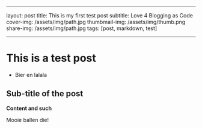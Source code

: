 ----
layout: post
title: This is my first test post
subtitle: Love 4 Blogging as Code
cover-img: /assets/img/path.jpg
thumbmail-img: /assets/img/thumb.png
share-img: /assets/img/path.jpg
tags: [post, markdown, test]

----

# This is a test post
* Bier en lalala

## Sub-title of the post
__Content and such__

Mooie ballen die!
